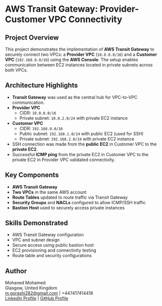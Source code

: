 # AWS Transit Gateway: Provider-Customer VPC Connectivity

## Project Overview

This project demonstrates the implementation of **AWS Transit Gateway** to securely connect two VPCs: a **Provider VPC** (`10.0.0.0/16`) and a **Customer VPC** (`192.168.0.0/16`) using the **AWS Console**. The setup enables communication between EC2 instances located in private subnets across both VPCs.

## Architecture Highlights

- **Transit Gateway** was used as the central hub for VPC-to-VPC communication.
- **Provider VPC**
  - CIDR: `10.0.0.0/16`
  - Private subnet: `10.0.2.0/24` with private EC2 instance
- **Customer VPC**
  - CIDR: `192.168.0.0/16`
  - Public subnet: `192.168.1.0/24` with public EC2 (used for SSH)
  - Private subnet: `192.168.2.0/24` with private EC2 instance
- SSH connection was made from the **public EC2** in Customer VPC to the **private EC2**.
- Successful **ICMP ping** from the private EC2 in Customer VPC to the private EC2 in Provider VPC validated connectivity.

## Key Components

- **AWS Transit Gateway**
- **Two VPCs** in the same AWS account
- **Route Tables** updated to route traffic via Transit Gateway
- **Security Groups** and **NACLs** configured to allow ICMP/SSH traffic
- **Bastion Host** used to securely access private instances

## Skills Demonstrated

- AWS Transit Gateway configuration
- VPC and subnet design
- Secure access using public bastion host
- EC2 provisioning and connectivity testing
- Route table and security configurations

## Author

Mohaned Mohamed  
Glasgow, United Kingdom  
m.gorashi282@gmail.com | +447417414418  
[LinkedIn Profile](https://www.linkedin.com/) | [GitHub Profile](https://github.com/)